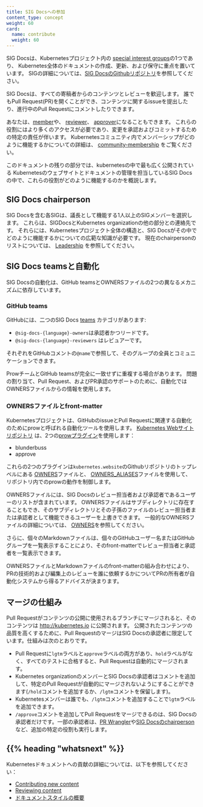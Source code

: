 ```yaml
---
title: SIG Docsへの参加
content_type: concept
weight: 60
card:
  name: contribute
  weight: 60
---
```


<!-- overview -->

SIG Docsは、Kubernetesプロジェクト内の 
[special interest groups](https://github.com/kubernetes/community/blob/master/sig-list.md)の1つであり、
Kubernetes全体のドキュメントの作成、更新、および保守に重点を置いています。 
SIGの詳細については、[SIG DocsのGithubリポジトリ](https://github.com/kubernetes/community/blob/master/sig-list.md)を参照してください。

SIG Docsは、すべての寄稿者からのコンテンツとレビューを歓迎します。
誰でもPull Request(PR)を開くことができ、コンテンツに関するissueを提出したり、進行中のPull Requestにコメントしたりできます。

あなたは、[member](/docs/contribute/participate/roles-and-responsibilities/#members)や、
[reviewer](/docs/contribute/participate/roles-and-responsibilities/#reviewers)、
[approver](/docs/contribute/participate/roles-and-responsibilities/#approvers)になることもできます。
これらの役割にはより多くのアクセスが必要であり、変更を承認およびコミットするための特定の責任が伴います。
Kubernetesコミュニティ内でメンバーシップがどのように機能するかについての詳細は、
[community-membership](https://github.com/kubernetes/community/blob/master/community-membership.md)
をご覧ください。

このドキュメントの残りの部分では、kubernetesの中で最も広く公開されている
Kubernetesのウェブサイトとドキュメントの管理を担当しているSIG Docsの中で、これらの役割がどのように機能するのかを概説します。


<!-- body -->

## SIG Docs chairperson

SIG Docsを含む各SIGは、議長として機能する1人以上のSIGメンバーを選択します。
これらは、SIGDocsとKubernetes organizationの他の部分との連絡先です。
それらには、Kubernetesプロジェクト全体の構造と、SIG Docsがその中でどのように機能するかについての広範な知識が必要です。
現在のchairpersonのリストについては、
[Leadership](https://github.com/kubernetes/community/tree/master/sig-docs#leadership)
を参照してください。

## SIG Docs teamsと自動化

SIG Docsの自動化は、GitHub teamsとOWNERSファイルの2つの異なるメカニズムに依存しています。

### GitHub teams

GitHubには、二つのSIG Docs 
[teams](https://github.com/orgs/kubernetes/teams?query=sig-docs)
カテゴリがあります:

- `@sig-docs-{language}-owners`は承認者かつリードです。
- `@sig-docs-{language}-reviewers` はレビュアーです。

それぞれをGitHubコメントの`@name`で参照して、そのグループの全員とコミュニケーションできます。

ProwチームとGitHub teamsが完全に一致せずに重複する場合があります。
問題の割り当て、Pull Request、およびPR承認のサポートのために、自動化ではOWNERSファイルからの情報を使用します。

### OWNERSファイルとfront-matter

Kubernetesプロジェクトは、GitHubのissueとPull Requestに関連する自動化のためにprowと呼ばれる自動化ツールを使用します。 
[Kubernetes Webサイトリポジトリ](https://github.com/kubernetes/website) 
は、2つの[prowプラグイン](https://github.com/kubernetes/test-infra/tree/master/prow/plugins)を使用します：

- blunderbuss
- approve

これらの2つのプラグインは`kubernetes.website`のGithubリポジトリのトップレベルにある
[OWNERS](https://github.com/kubernetes/website/blob/main/OWNERS)ファイルと、
[OWNERS_ALIASES](https://github.com/kubernetes/website/blob/main/OWNERS_ALIASES)ファイルを使用して、
リポジトリ内でのprowの動作を制御します。

OWNERSファイルには、SIG Docsのレビュー担当者および承認者であるユーザーのリストが含まれています。 
OWNERSファイルはサブディレクトリに存在することもでき、そのサブディレクトリとその子孫のファイルのレビュー担当者または承認者として機能できるユーザーを上書きできます。
一般的なOWNERSファイルの詳細については、
[OWNERS](https://github.com/kubernetes/community/blob/master/contributors/guide/owners.md)を参照してください。

さらに、個々のMarkdownファイルは、個々のGitHubユーザー名またはGitHubグループを一覧表示することにより、そのfront-matterでレビュー担当者と承認者を一覧表示できます。

OWNERSファイルとMarkdownファイルのfront-matterの組み合わせにより、PRの技術的および編集上のレビューを誰に依頼するかについてPRの所有者が自動化システムから得るアドバイスが決まります。

## マージの仕組み

Pull Requestがコンテンツの公開に使用されるブランチにマージされると、そのコンテンツは http://kubernetes.io に公開されます。
公開されたコンテンツの品質を高くするために、Pull RequestのマージはSIG Docsの承認者に限定しています。仕組みは次のとおりです。

- Pull Requestに`lgtm`ラベルと`approve`ラベルの両方があり、`hold`ラベルがなく、すべてのテストに合格すると、Pull Requestは自動的にマージされます。
- Kubernetes organizationのメンバーとSIG Docsの承認者はコメントを追加して、特定のPull Requestが自動的にマージされないようにすることができます(`/hold`コメントを追加するか、`/lgtm`コメントを保留します)。
- Kubernetesメンバーは誰でも、`/lgtm`コメントを追加することで`lgtm`ラベルを追加できます。
- `/approve`コメントを追加してPull Requestをマージできるのは、SIG Docsの承認者だけです。一部の承認者は、[PR Wrangler](/docs/contribute/participate/pr-wranglers/)や[SIG Docsのchairperson](#sig-docs-chairperson)など、追加の特定の役割も実行します。



## {{% heading "whatsnext" %}}

Kubernetesドキュメントへの貢献の詳細については、以下を参照してください：

- [Contributing new content](/docs/contribute/new-content/overview/)
- [Reviewing content](/docs/contribute/review/reviewing-prs)
- [ドキュメントスタイルの概要](/ja/docs/contribute/style/)
